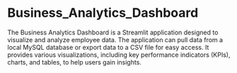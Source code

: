 # Business_Analytics_Dashboard
The Business Analytics Dashboard is a Streamlit application designed to visualize and analyze employee data. The application can pull data from a local MySQL database or export data to a CSV file for easy access. It provides various visualizations, including key performance indicators (KPIs), charts, and tables, to help users gain insights.
